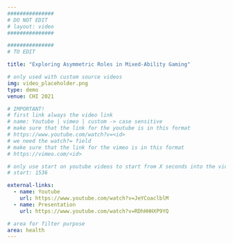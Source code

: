 ```yaml
---
###############
# DO NOT EDIT
# layout: video
###############

###############
# TO EDIT

title: "Exploring Asymmetric Roles in Mixed-Ability Gaming"

# only used with custom source videos
img: video_placeholder.png
type: demo
venue: CHI 2021

# IMPORTANT!
# first link always the video link
# name: Youtube | vimeo | custom -> case sensitive
# make sure that the link for the youtube is in this format
# https://www.youtube.com/watch?v=<id>
# we need the watch?= field
# make sure that the link for the vimeo is in this format
# https://vimeo.com/<id>

# only use start on youtube videos to start from X seconds into the video
# start: 1536

external-links:
  - name: Youtube
    url: https://www.youtube.com/watch?v=JeYCoaclblM
  - name: Presentation
    url: https://www.youtube.com/watch?v=RDhHHHXP9YQ

# area for filter purpose
area: health
---
```


